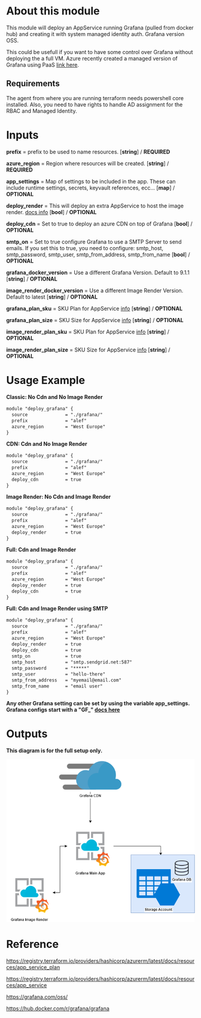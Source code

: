 # About this module

This module will deploy an AppService running Grafana (pulled from docker hub) and creating it with system managed identity auth. Grafana version OSS.

This could be usefull if you want to have some control over Grafana without deploying the a full VM. Azure recently created a managed version of Grafana using PaaS [link here](https://azure.microsoft.com/en-us/services/managed-grafana/).

## Requirements

The agent from where you are running terraform needs powershell core installed. Also, you need to have rights to handle AD assignment for the RBAC and Managed Identity.

# Inputs

__prefix__ =  prefix to be used to name resources. [__string__] / __REQUIRED__

__azure_region__ = Region where resources will be created. [__string__] / __REQUIRED__

__app_settings__ = Map of settings to be included in the app. These can include runtime settings, secrets, keyvault references, ecc... [__map__] / __OPTIONAL__

__deploy_render__ = This will deploy an extra AppService to host the image render. [docs info](https://grafana.com/grafana/plugins/grafana-image-renderer/) [__bool__] / __OPTIONAL__

__deploy_cdn__ = Set to true to deploy an azure CDN on top of Grafana [__bool__] / __OPTIONAL__

__smtp_on__ = Set to true configure Grafana to use a SMTP Server to send emails. If you set this to true, you need to configure: smtp_host, smtp_password, smtp_user, smtp_from_address, smtp_from_name [__bool__] / __OPTIONAL__

__grafana_docker_version__ = Use a different Grafana Version. Default to 9.1.1 [__string__] / __OPTIONAL__

__image_render_docker_version__ = Use a different Image Render Version. Default to latest [__string__] / __OPTIONAL__

__grafana_plan_sku__ = SKU Plan for AppService  [info](https://azure.microsoft.com/en-us/pricing/details/app-service/windows/) [__string__] / __OPTIONAL__

__grafana_plan_size__ = SKU Size for AppService  [info](https://azure.microsoft.com/en-us/pricing/details/app-service/windows/) [__string__] / __OPTIONAL__

__image_render_plan_sku__ = SKU Plan for AppService  [info](https://azure.microsoft.com/en-us/pricing/details/app-service/windows/) [__string__] / __OPTIONAL__

__image_render_plan_size__ = SKU Size for AppService  [info](https://azure.microsoft.com/en-us/pricing/details/app-service/windows/) [__string__] / __OPTIONAL__
    
# Usage Example

__Classic: No Cdn and No Image Render__

```
module "deploy_grafana" {
  source              = "./grafana/"
  prefix              = "alef"
  azure_region        = "West Europe"
}

```
__CDN: Cdn and No Image Render__

```
module "deploy_grafana" {
  source              = "./grafana/"
  prefix              = "alef"
  azure_region        = "West Europe"
  deploy_cdn          = true
}

```
__Image Render: No Cdn and Image Render__

```
module "deploy_grafana" {
  source              = "./grafana/"
  prefix              = "alef"
  azure_region        = "West Europe"
  deploy_render       = true
}

```

__Full: Cdn and Image Render__

```
module "deploy_grafana" {
  source              = "./grafana/"
  prefix              = "alef"
  azure_region        = "West Europe"
  deploy_render       = true
  deploy_cdn          = true
}

```
__Full: Cdn and Image Render using SMTP__

```
module "deploy_grafana" {
  source              = "./grafana/"
  prefix              = "alef"
  azure_region        = "West Europe"
  deploy_render       = true
  deploy_cdn          = true
  smtp_on             = true
  smtp_host           = "smtp.sendgrid.net:587"
  smtp_password       = "*****"
  smtp_user           = "hello-there"
  smtp_from_address   = "myemail@email.com"
  smtp_from_name      = "email user"
}

```
**Any other Grafana setting can be set by using the variable app_settings. Grafana configs start with a "GF_" [docs here](https://grafana.com/docs/grafana/latest/setup-grafana/configure-grafana/)**

# Outputs

**This diagram is for the full setup only.**

![diagram](docs/grafana.png)

# Reference

<https://registry.terraform.io/providers/hashicorp/azurerm/latest/docs/resources/app_service_plan>

<https://registry.terraform.io/providers/hashicorp/azurerm/latest/docs/resources/app_service>

<https://grafana.com/oss/>

<https://hub.docker.com/r/grafana/grafana>